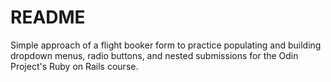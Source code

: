 # README

Simple approach of a flight booker form to practice populating and building dropdown menus, radio buttons, and nested submissions for the Odin Project's Ruby on Rails course.